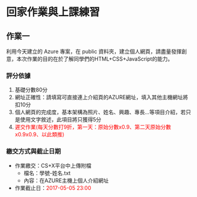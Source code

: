 # 回家作業與上課練習

## 作業一

利用今天建立的 Azure 專案，在 public 資料夾，建立個人網頁，請盡量發揮創意，本次作業的目的在於了解同學們的HTML+CSS+JavaScript的能力。

### 評分依據
1. 基礎分數80分
2. 網址正確性：請填寫可直接連上介紹頁的AZURE網址，填入其他主機網址將扣10分
3. 個人網頁的完成度，基本架構為照片、姓名、興趣、專長...等項目介紹，若只是使用文字敘述，此項目將只獲得5分
4. <font color="red">遲交作業(每天分數打9折，第一天：原始分數x0.9、第二天原始分數x0.9x0.9、以此類推)</font>

### 繳交方式與截止日期

* 作業繳交：CS+X平台中上傳附檔
    * 檔名：學號-姓名.txt
    * 內容：在AZURE主機上個人介紹網址
* 作業截止日：<font color="red">2017-05-05 23:00</font>

